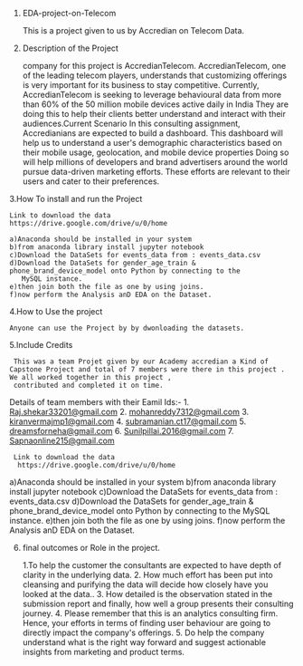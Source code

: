 1. EDA-project-on-Telecom
   
    This is a project given to us by Accredian on Telecom Data.

2. Description of the Project

    company for this project is AccredianTelecom.
    AccredianTelecom, one of the leading telecom players, understands that customizing offerings is very important for its business to stay competitive.
    Currently, AccredianTelecom is seeking to leverage behavioural data from more than 60% of the 50 million mobile devices active daily in India
    They are doing this to help their clients better understand and interact with their audiences.Current Scenario
    In this consulting assignment, Accredianians are expected to build a dashboard.
    This dashboard will help us to understand a user's demographic characteristics based on their mobile usage, geolocation, and mobile device properties
    Doing so will help millions of developers and brand advertisers around the world pursue data-driven marketing efforts.
    These efforts are relevant to their users and cater to their preferences.

3.How To install and run the Project

    Link to download the data
    https://drive.google.com/drive/u/0/home
    
    a)Anaconda should be installed in your system 
    b)from anaconda library install jupyter notebook 
    c)Download the DataSets for events_data from : events_data.csv
    d)Download the DataSets for gender_age_train & phone_brand_device_model onto Python by connecting to the 
       MySQL instance.
    e)then join both the file as one by using joins.
    f)now perform the Analysis anD EDA on the Dataset.

4.How to Use the project

    Anyone can use the Project by by dwonloading the datasets.

5.Include Credits

     This was a team Projet given by our Academy accredian a Kind of Capstone Project and total of 7 members were there in this project . We all worked together in this project , 
     contributed and completed it on time.
     
   Details of team members with their Eamil Ids:-
     1. Raj.shekar33201@gmail.com
     2. mohanreddy7312@gmail.com
     3. kiranvermajmp1@gmail.com
     4. subramanian.ct17@gmail.com
     5. dreamsforneha@gmail.com
     6. Sunilpillai.2016@gmail.com
     7. Sapnaonline215@gmail.com

     Link to download the data
      https://drive.google.com/drive/u/0/home

a)Anaconda should be installed in your system 
b)from anaconda library install jupyter notebook 
c)Download the DataSets for events_data from : events_data.csv
d)Download the DataSets for gender_age_train & phone_brand_device_model onto Python by connecting to the 
   MySQL instance.
e)then join both the file as one by using joins.
f)now perform the Analysis anD EDA on the Dataset.

6. final outcomes or Role in the project.
   
     1.To help the customer the consultants are expected to have depth of clarity in the underlying data.
     2. How much effort has been put into cleansing and purifying the data will decide how closely have you looked at the data..
     3. How detailed is the observation stated in the submission report and finally, how well a group presents their consulting journey.
     4. Please remember that this is an analytics consulting firm. Hence, your efforts in terms of finding user behaviour are going to directly impact the company's offerings.
     5. Do help the company understand what is the right way forward and suggest actionable insights from marketing and product terms.
   
